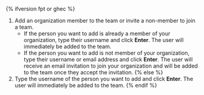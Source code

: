 {% ifversion fpt or ghec %}
1. Add an organization member to the team or invite a non-member to join a team.
   * If the person you want to add is already a member of your organization, type their username and click **Enter**. The user will immediately be added to the team.
   * If the person you want to add is not member of your organization, type their username or email address and click **Enter**. The user will receive an email invitation to join your organization and will be added to the team once they accept the invitation.
{% else %}
1. Type the username of the person you want to add and click **Enter**. The user will immediately be added to the team.
{% endif %}

